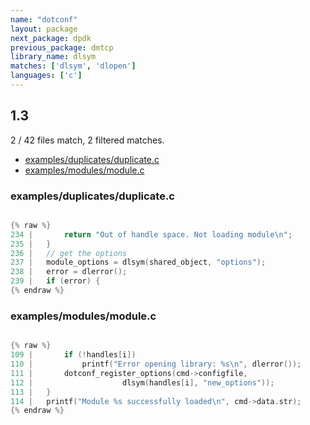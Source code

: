 ```yaml
---
name: "dotconf"
layout: package
next_package: dpdk
previous_package: dmtcp
library_name: dlsym
matches: ['dlsym', 'dlopen']
languages: ['c']
---
```

## 1.3
2 / 42 files match, 2 filtered matches.

 - [examples/duplicates/duplicate.c](#examplesduplicatesduplicatec)
 - [examples/modules/module.c](#examplesmodulesmodulec)

### examples/duplicates/duplicate.c

```c

{% raw %}
234 | 		return "Out of handle space. Not loading module\n";
235 | 	}
236 | 	// get the options
237 | 	module_options = dlsym(shared_object, "options");
238 | 	error = dlerror();
239 | 	if (error) {
{% endraw %}

```
### examples/modules/module.c

```c

{% raw %}
109 | 		if (!handles[i])
110 | 			printf("Error opening library: %s\n", dlerror());
111 | 		dotconf_register_options(cmd->configfile,
112 | 					 dlsym(handles[i], "new_options"));
113 | 	}
114 | 	printf("Module %s successfully loaded\n", cmd->data.str);
{% endraw %}

```